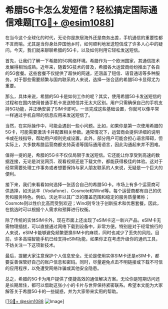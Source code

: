 # 希腊5G卡怎么发短信？轻松搞定国际通信难题[[TG💪+ @esim1088](https://t.me/s/esim1088)]

在当今这个全球化的时代，无论你是旅居海外还是商务出差，手机通信的重要性都不言而喻。尤其是当你身处异国他乡时，如何顺利地发送短信成了许多人心中的疑问。今天，我们就来聊聊希腊的5G卡，以及如何利用它轻松发送短信。

首先，让我们了解一下希腊的5G网络环境。希腊作为一个欧洲国家，其通信技术发展得相当成熟。近年来，随着5G技术的普及，希腊各大运营商纷纷推出了各自的5G套餐。这些套餐不仅提供了超快的网速，还涵盖了短信、语音通话等多种服务。对于那些需要频繁与国内联系的人来说，选择一张合适的希腊5G卡显得尤为重要。

那么，具体来说，希腊的5G卡是如何工作的呢？其实，使用希腊5G卡发送短信的过程和在国内使用普通手机卡发送短信并无太大区别。用户只需确保自己的手机支持5G功能，并正确安装了SIM卡即可。一旦完成这些基础设置，你就可以像平常一样通过手机自带的信息应用来发送短信了。

当然，在实际操作中，可能会遇到一些小问题。比如，如果你是第一次使用希腊的5G卡，可能需要激活卡并配置相关参数。通常情况下，运营商会提供详细的说明书或在线指导，帮助用户顺利完成设置。此外，部分用户可能会担心语言障碍，但实际上，大多数希腊运营商都支持英语等国际通用语言，因此沟通起来并不困难。

值得一提的是，希腊的5G卡不仅仅局限于发送短信。它还能让你享受到高速的数据连接，无论是浏览网页、观看视频还是下载文件，都能获得极佳的体验。这对于经常需要处理工作事务或者想要保持与家人朋友联系的人来说，无疑是一个巨大的便利。

接下来，我们来看看如何选择一张适合自己的希腊5G卡。市场上有多个运营商可供选择，如沃达丰（Vodafone）、Cosmote和Wind等。每个运营商都有自己的优势和服务特色。例如，沃达丰以其广泛的覆盖范围和稳定的服务质量著称；Cosmote则以性价比高而受到欢迎；Wind则专注于创新技术和优惠套餐。因此，在挑选时可以根据个人需求和预算进行权衡。

除了传统的实体SIM卡外，现在市面上还出现了eSIM卡这一新兴产品。eSIM卡无需物理插拔，可以直接通过网络下载到设备中，非常方便。特别是对于经常旅行的人来说，eSIM卡能够避免频繁更换SIM卡的麻烦，同时也减少了丢失的风险。目前，许多高端智能手机已经支持eSIM功能，如果你正在考虑升级你的通讯工具，不妨关注一下这项新技术。

最后，提醒大家注意保护个人信息安全。无论是使用实体SIM卡还是eSIM卡，都要妥善保管好自己的账户信息和密码。同时，尽量避免点击不明链接或下载不可信的应用程序，以免遭受网络诈骗或其他安全隐患。

总之，希腊的5G卡为用户提供了便捷高效的通信解决方案。无论你是短期访问还是长期居住，都可以借助这张小小的卡片与世界保持紧密联系。希望本文能为大家解答关于希腊5G卡的一些疑惑，并为大家带来实用的帮助。

[[TG💪+ @esim1088](https://t.me/s/esim1088) ![Image](https://i.postimg.cc/4NQfJmqS/Snipaste-2025-05-13-00-14-12.png)]